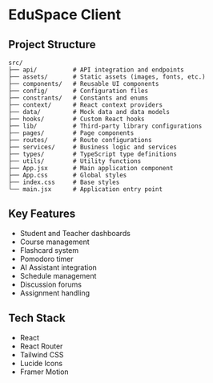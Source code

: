 # EduSpace Client

## Project Structure

```
src/
├── api/          # API integration and endpoints
├── assets/       # Static assets (images, fonts, etc.)
├── components/   # Reusable UI components
├── config/       # Configuration files
├── constrants/   # Constants and enums
├── context/      # React context providers
├── data/         # Mock data and data models
├── hooks/        # Custom React hooks
├── lib/          # Third-party library configurations
├── pages/        # Page components
├── routes/       # Route configurations
├── services/     # Business logic and services
├── types/        # TypeScript type definitions
├── utils/        # Utility functions
├── App.jsx       # Main application component
├── App.css       # Global styles
├── index.css     # Base styles
└── main.jsx      # Application entry point
```

## Key Features
- Student and Teacher dashboards
- Course management
- Flashcard system
- Pomodoro timer
- AI Assistant integration
- Schedule management
- Discussion forums
- Assignment handling

## Tech Stack
- React
- React Router
- Tailwind CSS
- Lucide Icons
- Framer Motion
